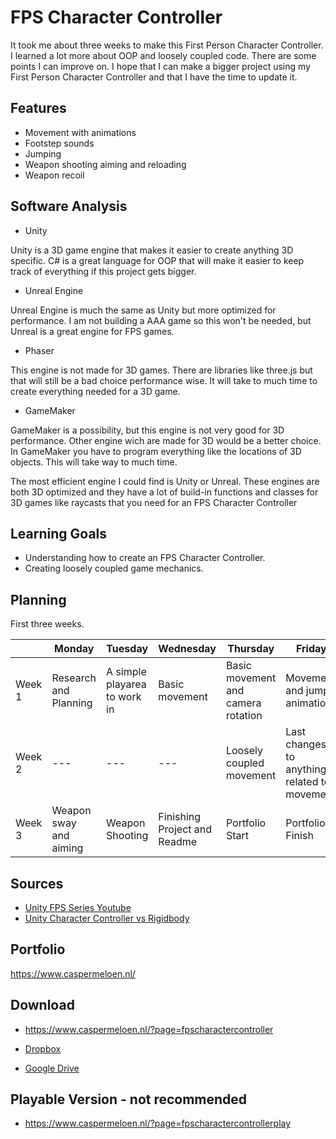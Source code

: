 # FPS Character Controller
<!---
Hier komt een korte beschrijving van de proefopdracht. Wat heb je precies gedaan?
-->
It took me about three weeks to make this First Person Character Controller. I learned a lot more about OOP and loosely coupled code. There are some points I can improve on. I hope that I can make a bigger project using my First Person Character Controller and that I have the time to update it.

## Features
<!---
Wanneer je een specifiek onderdeel wilt uitlichten kun je dat in deze sectie benoemen.

- [Awesome Algoritme](link)
- [Specifieke Mechanic](link)
- [Iets unieks waar je trots op bent binnen de project](link)
-->
- Movement with animations
- Footstep sounds
- Jumping
- Weapon shooting aiming and reloading
- Weapon recoil

## Software Analysis
- Unity

Unity is a 3D game engine that makes it easier to create anything 3D specific. C# is a great language for OOP that will make it easier to keep track of everything if this project gets bigger.

- Unreal Engine

Unreal Engine is much the same as Unity but more optimized for performance. I am not building a AAA game so this won't be needed, but Unreal is a great engine for FPS games.

- Phaser

This engine is not made for 3D games. There are libraries like three.js but that will still be a bad choice performance wise. It will take to much time to create everything needed for a 3D game.

- GameMaker

GameMaker is a possibility, but this engine is not very good for 3D performance. Other engine wich are made for 3D would be a better choice. In GameMaker you have to program everything like the locations of 3D objects. This will take way to much time.

The most efficient engine I could find is Unity or Unreal. These engines are both 3D optimized and they have a lot of build-in functions and classes for 3D games like raycasts that you need for an FPS Character Controller

## Learning Goals
<!---
Wat wil je bereiken met dit project? Formuleer dit kort, krachtig en haalbaar.
- Het Flood-Fill algoritme snappen en toepassen
- Het ontwikkelen van een generieke FSM.
- etc. etc.
-->
- Understanding how to create an FPS Character Controller.
- Creating loosely coupled game mechanics.

## Planning 
First three weeks.

| | Monday | Tuesday | Wednesday | Thursday | Friday |
| --- | --- | --- | --- | --- | --- |
|Week 1 | Research and Planning | A simple playarea to work in | Basic movement | Basic movement and camera rotation | Movement and jump animations
|Week 2 | --- | --- | --- | Loosely coupled movement | Last changes to anything related to movement
|Week 3 | Weapon sway and aiming | Weapon Shooting | Finishing Project and Readme | Portfolio Start | Portfolio Finish

## Sources
<!---
Welke bronnen heb je gebruikt? Zowel youtube filmpjes als artikelen

- [The Guide To Game Design](link)
- [Alleatoric Algorithms](link)
- [Flood-Fill Wikipedia](link)
-->
- [Unity FPS Series Youtube](https://www.youtube.com/watch?v=f8tAI0ITV6s)
- [Unity Character Controller vs Rigidbody](https://medium.com/ironequal/unity-character-controller-vs-rigidbody-a1e243591483)

## Portfolio

https://www.caspermeloen.nl/

## Download

- https://www.caspermeloen.nl/?page=fpscharactercontroller

- [Dropbox](https://www.dropbox.com/s/9qvr7kcbdg9395l/FirstPersonShooterCharacterController%20V3.zip?dl=0)

- [Google Drive](https://drive.google.com/file/d/1-tI1JJIsSL_n0OeH43J4ZT0Aiiy-purk/view?usp=sharing)

## Playable Version - not recommended

- https://www.caspermeloen.nl/?page=fpscharactercontrollerplay
